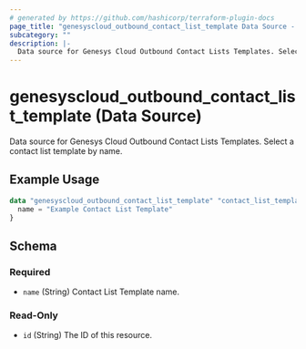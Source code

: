```yaml
---
# generated by https://github.com/hashicorp/terraform-plugin-docs
page_title: "genesyscloud_outbound_contact_list_template Data Source - terraform-provider-genesyscloud"
subcategory: ""
description: |-
  Data source for Genesys Cloud Outbound Contact Lists Templates. Select a contact list template by name.
---
```


# genesyscloud_outbound_contact_list_template (Data Source)

Data source for Genesys Cloud Outbound Contact Lists Templates. Select a contact list template by name.

## Example Usage

```terraform
data "genesyscloud_outbound_contact_list_template" "contact_list_template" {
  name = "Example Contact List Template"
}
```

<!-- schema generated by tfplugindocs -->
## Schema

### Required

- `name` (String) Contact List Template name.

### Read-Only

- `id` (String) The ID of this resource.
